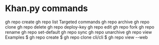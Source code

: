 # Khan.py  commands
gh repo create
gh repo list
Targeted commands
gh repo archive
gh repo clone
gh repo delete
gh repo deploy-key
gh repo edit
gh repo fork
gh repo rename
gh repo set-default
gh repo sync
gh repo unarchive
gh repo view
Examples
$ gh repo create
$ gh repo clone cli/cli
$ gh repo view --web
